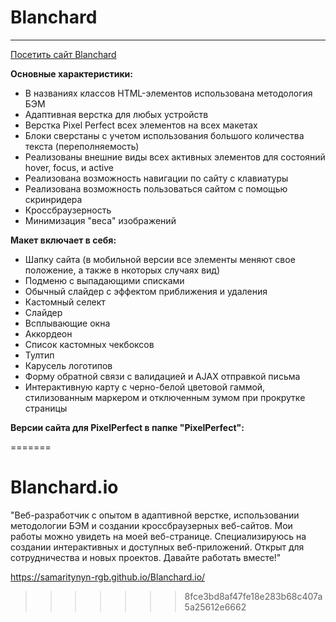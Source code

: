 
# Blanchard

___
[Посетить сайт Blanchard](https://samaritynyn-rgb.github.io/Blanchard.io/)


**Основные характеристики:**

+ В названиях классов HTML-элементов использована методология БЭМ
+ Адаптивная верстка для любых устройств
+ Верстка Pixel Perfect всех элементов на всех макетах
+ Блоки сверстаны с учетом использования большого количества текста (переполняемость)
+ Реализованы внешние виды всех активных элементов для состояний hover, focus, и active
+ Реализована возможность навигации по сайту с клавиатуры
+ Реализована возможность пользоваться сайтом с помощью скринридера
+ Кроссбраузерность
+ Минимизация "веса" изображений


**Макет включает в себя:**

+ Шапку сайта (в мобильной версии все элементы меняют свое положение, а также в нкоторых случаях вид)
+ Подменю с выпадающими списками
+ Обычный слайдер с эффектом приближения и удаления
+ Кастомный селект
+ Слайдер 
+ Всплывающие окна
+ Аккордеон
+ Список кастомных чекбоксов
+ Тултип
+ Карусель логотипов
+ Форму обратной связи с валидацией и AJAX отправкой письма
+ Интерактивную карту с черно-белой цветовой гаммой, стилизованным маркером и отключенным зумом при прокрутке страницы


**Версии сайта для PixelPerfect в папке "PixelPerfect":**




=======
# Blanchard.io
"Веб-разработчик с опытом в адаптивной верстке, использовании методологии БЭМ и создании кроссбраузерных веб-сайтов. Мои работы можно увидеть на моей веб-странице. Специализируюсь на создании интерактивных и доступных веб-приложений. Открыт для сотрудничества и новых проектов. Давайте работать вместе!"


https://samaritynyn-rgb.github.io/Blanchard.io/
>>>>>>> 8fce3bd8af47fe18e283b68c407a5a25612e6662
